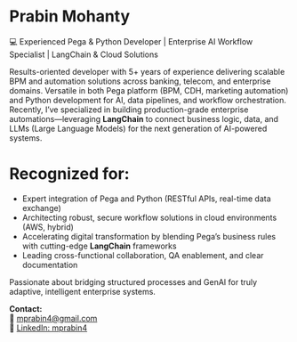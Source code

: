 # Prabin Mohanty

💻 Experienced Pega & Python Developer | Enterprise AI Workflow Specialist | LangChain & Cloud Solutions

Results-oriented developer with 5+ years of experience delivering scalable BPM and automation solutions across banking, telecom, and enterprise domains. Versatile in both Pega platform (BPM, CDH, marketing automation) and Python development for AI, data pipelines, and workflow orchestration. Recently, I’ve specialized in building production-grade enterprise automations—leveraging **LangChain** to connect business logic, data, and LLMs (Large Language Models) for the next generation of AI-powered systems.

# Recognized for:
- Expert integration of Pega and Python (RESTful APIs, real-time data exchange)
- Architecting robust, secure workflow solutions in cloud environments (AWS, hybrid)
- Accelerating digital transformation by blending Pega’s business rules with cutting-edge **LangChain** frameworks
- Leading cross-functional collaboration, QA enablement, and clear documentation

Passionate about bridging structured processes and GenAI for truly adaptive, intelligent enterprise systems.

**Contact:**  
📧 mprabin4@gmail.com  
🔗 [LinkedIn: mprabin4](https://www.linkedin.com/in/mprabin4/)
